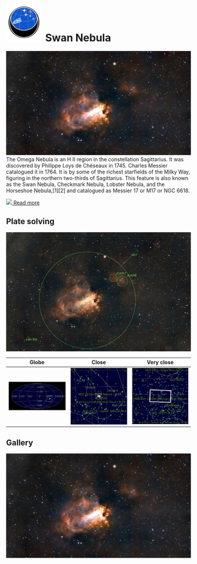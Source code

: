 # ![](../Imaging//Common/pyl-tiny.png) Swan Nebula
![IMG](../Imaging//HD/Swan_Nebula+01+co.jpg)
The Omega Nebula is an H II region in the constellation Sagittarius. It was discovered by Philippe Loys de Chéseaux in 1745. Charles Messier catalogued it in 1764. It is by some of the richest starfields of the Milky Way, figuring in the northern two-thirds of Sagittarius. This feature is also known as the Swan Nebula, Checkmark Nebula, Lobster Nebula, and the Horseshoe Nebula,[1][2] and catalogued as Messier 17 or M17 or NGC 6618.

[![](/home/lcv/Dropbox/AstroPhotography//Imaging//Common/Wikipedia.png) Read more](https://en.wikipedia.org/wiki/Omega_Nebula)
## Plate solving 


![IMG](../Imaging//HD/Swan_Nebula_Annotated.jpg)


| Globe | Close | Very close |
| ----- | ----- | ----- |
|![IMG](../Imaging//HD/Swan_Nebula_Globe.jpg) |![IMG](../Imaging//HD/Swan_Nebula_Close.jpg) |![IMG](../Imaging//HD/Swan_Nebula_Closer.jpg) |

## Gallery
![IMG](../Imaging//HD/Swan_Nebula+01+co.jpg) 

